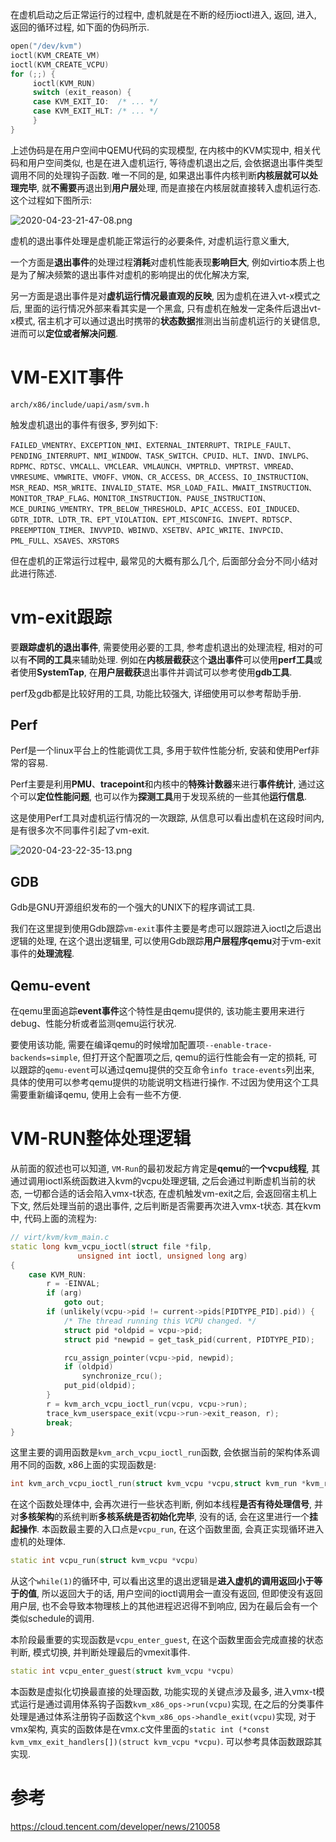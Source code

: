 

在虚机启动之后正常运行的过程中, 虚机就是在不断的经历ioctl进入, 返回, 进入, 返回的循环过程, 如下面的伪码所示.

```cpp
open("/dev/kvm")
ioctl(KVM_CREATE_VM)
ioctl(KVM_CREATE_VCPU)
for (;;) {
     ioctl(KVM_RUN)
     switch (exit_reason) {
     case KVM_EXIT_IO:  /* ... */
     case KVM_EXIT_HLT: /* ... */
     }
}
```

上述伪码是在用户空间中QEMU代码的实现模型, 在内核中的KVM实现中, 相关代码和用户空间类似, 也是在进入虚机运行, 等待虚机退出之后, 会依据退出事件类型调用不同的处理钩子函数. 唯一不同的是, 如果退出事件内核判断**内核层就可以处理完毕**, 就**不需要**再退出到**用户层**处理, 而是直接在内核层就直接转入虚机运行态. 这个过程如下图所示:

![2020-04-23-21-47-08.png](./images/2020-04-23-21-47-08.png)

虚机的退出事件处理是虚机能正常运行的必要条件, 对虚机运行意义重大,

一个方面是**退出事件**的处理过程**消耗**对虚机性能表现**影响巨大**, 例如virtio本质上也是为了解决频繁的退出事件对虚机的影响提出的优化解决方案,

另一方面是退出事件是对**虚机运行情况最直观的反映**, 因为虚机在进入vt-x模式之后, 里面的运行情况外部来看其实是一个黑盒, 只有虚机在触发一定条件后退出vt-x模式, 宿主机才可以通过退出时携带的**状态数据**推测出当前虚机运行的关键信息, 进而可以**定位或者解决问题**.

# VM-EXIT事件

`arch/x86/include/uapi/asm/svm.h`


触发虚机退出的事件有很多, 罗列如下:

`FAILED_VMENTRY、EXCEPTION_NMI、EXTERNAL_INTERRUPT、TRIPLE_FAULT、PENDING_INTERRUPT、NMI_WINDOW、TASK_SWITCH、CPUID、HLT、INVD、INVLPG、RDPMC、RDTSC、VMCALL、VMCLEAR、VMLAUNCH、VMPTRLD、VMPTRST、VMREAD、VMRESUME、VMWRITE、VMOFF、VMON、CR_ACCESS、DR_ACCESS、IO_INSTRUCTION、MSR_READ、MSR_WRITE、INVALID_STATE、MSR_LOAD_FAIL、MWAIT_INSTRUCTION、MONITOR_TRAP_FLAG、MONITOR_INSTRUCTION、PAUSE_INSTRUCTION、MCE_DURING_VMENTRY、TPR_BELOW_THRESHOLD、APIC_ACCESS、EOI_INDUCED、GDTR_IDTR、LDTR_TR、EPT_VIOLATION、EPT_MISCONFIG、INVEPT、RDTSCP、PREEMPTION_TIMER、INVVPID、WBINVD、XSETBV、APIC_WRITE、INVPCID、PML_FULL、XSAVES、XRSTORS`

但在虚机的正常运行过程中, 最常见的大概有那么几个, 后面部分会分不同小结对此进行陈述.

# vm-exit跟踪

要**跟踪虚机的退出事件**, 需要使用必要的工具, 参考虚机退出的处理流程, 相对的可以有**不同的工具**来辅助处理. 例如在**内核层截获**这个**退出事件**可以使用**perf工具**或者使用**SystemTap**, 在**用户层截获**退出事件并调试可以参考使用**gdb工具**.

perf及gdb都是比较好用的工具, 功能比较强大, 详细使用可以参考帮助手册.

## Perf

Perf是一个linux平台上的性能调优工具, 多用于软件性能分析, 安装和使用Perf非常的容易.

Perf主要是利用**PMU**、**tracepoint**和内核中的**特殊计数器**来进行**事件统计**, 通过这个可以**定位性能问题**, 也可以作为**探测工具**用于发现系统的一些其他**运行信息**.

这是使用Perf工具对虚机运行情况的一次跟踪, 从信息可以看出虚机在这段时间内, 是有很多次不同事件引起了vm-exit.

![2020-04-23-22-35-13.png](./images/2020-04-23-22-35-13.png)

## GDB

Gdb是GNU开源组织发布的一个强大的UNIX下的程序调试工具.

我们在这里提到使用Gdb跟踪`vm-exit`事件主要是考虑可以跟踪进入ioctl之后退出逻辑的处理, 在这个退出逻辑里, 可以使用Gdb跟踪**用户层程序qemu**对于vm-exit事件的**处理流程**.

## Qemu-event

在qemu里面追踪**event事件**这个特性是由qemu提供的, 该功能主要用来进行debug、性能分析或者监测qemu运行状况.

要使用该功能, 需要在编译qemu的时候增加配置项`--enable-trace-backends=simple`, 但打开这个配置项之后, qemu的运行性能会有一定的损耗, 可以跟踪的`qemu-event`可以通过qemu提供的交互命令`info trace-events`列出来, 具体的使用可以参考qemu提供的功能说明文档进行操作. 不过因为使用这个工具需要重新编译qemu, 使用上会有一些不方便.

# VM-RUN整体处理逻辑

从前面的叙述也可以知道, `VM-Run`的最初发起方肯定是**qemu**的**一个vcpu线程**, 其通过调用ioctl系统函数进入kvm的vcpu处理逻辑, 之后会通过判断虚机当前的状态, 一切都合适的话会陷入vmx-t状态, 在虚机触发vm-exit之后, 会返回宿主机上下文, 然后处理当前的退出事件, 之后判断是否需要再次进入vmx-t状态. 其在kvm中, 代码上面的流程为:

```cpp
// virt/kvm/kvm_main.c
static long kvm_vcpu_ioctl(struct file *filp,
			   unsigned int ioctl, unsigned long arg)
{
    case KVM_RUN:
		r = -EINVAL;
		if (arg)
			goto out;
		if (unlikely(vcpu->pid != current->pids[PIDTYPE_PID].pid)) {
			/* The thread running this VCPU changed. */
			struct pid *oldpid = vcpu->pid;
			struct pid *newpid = get_task_pid(current, PIDTYPE_PID);

			rcu_assign_pointer(vcpu->pid, newpid);
			if (oldpid)
				synchronize_rcu();
			put_pid(oldpid);
		}
		r = kvm_arch_vcpu_ioctl_run(vcpu, vcpu->run);
		trace_kvm_userspace_exit(vcpu->run->exit_reason, r);
		break;
}
```

这里主要的调用函数是`kvm_arch_vcpu_ioctl_run`函数, 会依据当前的架构体系调用不同的函数, x86上面的实现函数是:

```cpp
int kvm_arch_vcpu_ioctl_run(struct kvm_vcpu *vcpu,struct kvm_run *kvm_run)
```

在这个函数处理体中, 会再次进行一些状态判断, 例如本线程**是否有待处理信号**, 并对**多核架构**的系统判断**多核系统是否初始化完毕**, 没有的话, 会在这里进行一个**挂起操作**. 本函数最主要的入口点是`vcpu_run`, 在这个函数里面, 会真正实现循环进入虚机的处理体.

```cpp
static int vcpu_run(struct kvm_vcpu *vcpu)
```

从这个`while(1)`的循环中, 可以看出这里的退出逻辑是**进入虚机的调用返回小于等于的值**, 所以返回大于的话, 用户空间的ioctl调用会一直没有返回, 但即使没有返回用户层, 也不会导致本物理核上的其他进程迟迟得不到响应, 因为在最后会有一个类似schedule的调用.

本阶段最重要的实现函数是`vcpu_enter_guest`, 在这个函数里面会完成直接的状态判断, 模式切换, 并判断处理最后的vmexit事件.

```cpp
static int vcpu_enter_guest(struct kvm_vcpu *vcpu)

```

本函数是虚拟化切换最直接的处理函数, 功能实现的关键点涉及最多, 进入vmx-t模式运行是通过调用体系钩子函数`kvm_x86_ops->run(vcpu)`实现, 在之后的分类事件处理是通过体系注册钩子函数这个`kvm_x86_ops->handle_exit(vcpu)`实现, 对于vmx架构, 真实的函数体是在vmx.c文件里面的`static int (*const kvm_vmx_exit_handlers[])(struct kvm_vcpu *vcpu)`. 可以参考具体函数跟踪其实现.




# 参考

https://cloud.tencent.com/developer/news/210058